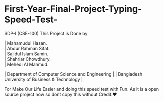 # First-Year-Final-Project-Typing-Speed-Test-
SDP-I (CSE-100)
This Project is Done by 

| Mahamudul Hasan.																																	
| Abdur Rahman Sifat.                                   
| Sajidul Islam Samin.                   
| Shahriar Chowdhury.                    
| Mehedi Al Mahmud.    


| Department of Computer Science and Engineering |
| Bangladesh University of Business & Technology |


For Make Our Life Easier and doing this speed test with Fun.
As it is a open source project now so dont copy this without Credit.❤️
